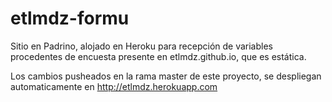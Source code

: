 # etlmdz-formu
Sitio en Padrino, alojado en Heroku para recepción de variables procedentes de encuesta presente en etlmdz.github.io, que es estática. 

Los cambios pusheados en la rama master de este proyecto, se despliegan automaticamente en http://etlmdz.herokuapp.com



